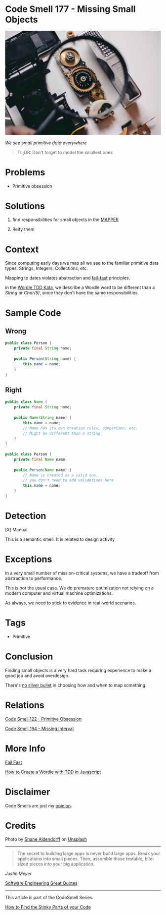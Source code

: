 # Code Smell 177 - Missing Small Objects
            
![Code Smell 177 - Missing Small Objects](Code%20Smell%20177%20-%20Missing%20Small%20Objects.jpg)

*We see small primitive data everywhere*

> TL;DR: Don't forget to model the smallest ones

# Problems

- Primitive obsession

# Solutions

1. find responsibilities for small objects in the [MAPPER](https://github.com/mcsee/Software-Design-Articles/tree/main/Articles/Theory/What%20is%20(wrong%20with)%20software/readme.md)

2. Reify them

# Context

Since computing early days we map all we see to the familiar primitive data types: Strings, Integers, Collections, etc.

Mapping to dates violates abstraction and [fail-fast](https://github.com/mcsee/Software-Design-Articles/tree/main/Articles/Theory/Fail%20Fast/readme.md) principles.

in the [Wordle TDD Kata](https://github.com/mcsee/Software-Design-Articles/tree/main/Articles/Wordle/How%20to%20Create%20a%20Wordle%20with%20TDD%20in%20Javascript/readme.md), we describe a Wordle word to be different than a *String* or *Char(5)*, since they don't have the same responsibilities.

# Sample Code

## Wrong

[Gist Url]: # (https://gist.github.com/mcsee/9a4cce1354fa6b13bdf90b19e453fbb8)
```java
public class Person {
    private final String name; 

    public Person(String name) {
        this.name = name;
    }
}
```

## Right

[Gist Url]: # (https://gist.github.com/mcsee/79e4e83a5f5f2a17f310a4ae743221b4)
```java
public class Name {
    private final String name; 

    public Name(String name) {
        this.name = name;
        // Name has its own creation rules, comparison, etc.
        // Might be different than a string
    }
}
  
public class Person {
    private final Name name; 

    public Person(Name name) {
        // Name is created as a valid one,
        // you don't need to add validations here 
        this.name = name;
    }
}
```

# Detection

[X] Manual

This is a semantic smell. It is related to design activity

# Exceptions

In a very small number of mission-critical systems, we have a tradeoff from abstraction to performance.

This is not the usual case. We do premature optimization not relying on a modern computer and virtual machine optimizations.

As always, we need to stick to evidence in real-world scenarios.

# Tags

- Primitive

# Conclusion

Finding small objects is a very hard task requiring experience to make a good job and avoid overdesign.

There's [no silver bullet](https://github.com/mcsee/Software-Design-Articles/tree/main/Articles/Theory/No%20Silver%20Bullet/readme.md) in choosing how and when to map something.

# Relations

[Code Smell 122 - Primitive Obsession](https://github.com/mcsee/Software-Design-Articles/tree/main/Articles/Code%20Smells/Code%20Smell%20122%20-%20Primitive%20Obsession/readme.md)

[Code Smell 194 - Missing Interval](https://github.com/mcsee/Software-Design-Articles/tree/main/Articles/Code%20Smells/Code%20Smell%20194%20-%20Missing%20Interval/readme.md)

# More Info

[Fail Fast](https://github.com/mcsee/Software-Design-Articles/tree/main/Articles/Theory/Fail%20Fast/readme.md)

[How to Create a Wordle with TDD in Javascript](https://github.com/mcsee/Software-Design-Articles/tree/main/Articles/Wordle/How%20to%20Create%20a%20Wordle%20with%20TDD%20in%20Javascript/readme.md)

# Disclaimer

Code Smells are just my [opinion](https://github.com/mcsee/Software-Design-Articles/tree/main/Articles/Blogging/I%20Wrote%20More%20than%2090%20Articles%20on%202021%20Here%20is%20What%20I%20Learned/readme.md).

# Credits

Photo by [Shane Aldendorff](https://unsplash.com/@pluyar) on [Unsplash](https://unsplash.com/s/photos/magnifying-glass)
  
* * *

> The secret to building large apps is never build large apps. Break your applications into small pieces. Then, assemble those testable, bite-sized pieces into your big application.

_Justin Meyer_
 
[Software Engineering Great Quotes](https://github.com/mcsee/Software-Design-Articles/tree/main/Articles/Quotes/Software%20Engineering%20Great%20Quotes/readme.md)

* * *

This article is part of the CodeSmell Series.

[How to Find the Stinky Parts of your Code](https://github.com/mcsee/Software-Design-Articles/tree/main/Articles/Code%20Smells/How%20to%20Find%20the%20Stinky%20parts%20of%20your%20Code/readme.md)